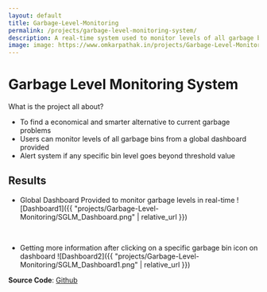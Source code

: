 ```yaml
---
layout: default
title: Garbage-Level-Monitoring
permalink: /projects/garbage-level-monitoring-system/
description: A real-time system used to monitor levels of all garbage bins from a single place. Based on IoT and Cloud Computing
image: image: https://www.omkarpathak.in/projects/Garbage-Level-Monitoring/SGLM_Dashboard.png
---
```


# Garbage Level Monitoring System
What is the project all about?

- To find a economical and smarter alternative to current garbage problems
- Users can monitor levels of all garbage bins from a global dashboard provided
- Alert system if any specific bin level goes beyond threshold value

## Results

- Global Dashboard Provided to monitor garbage levels in real-time
![Dashboard1]({{ "projects/Garbage-Level-Monitoring/SGLM_Dashboard.png" | relative_url }})

<br />

- Getting more information after clicking on a specific garbage bin icon on dashboard
![Dashboard2]({{ "projects/Garbage-Level-Monitoring/SGLM_Dashboard1.png" | relative_url }})

**Source Code**: [Github](https://github.com/OmkarPathak/Garbage-Level-Monitoring-System)
